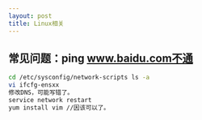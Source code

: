 ```yaml
---
layout: post
title: Linux相关
---
```


## 常见问题：ping www.baidu.com不通

```bash
cd /etc/sysconfig/network-scripts ls -a
vi ifcfg-ensxx
修改DNS，可能写错了。
service network restart
yum install vim //因该可以了。
```